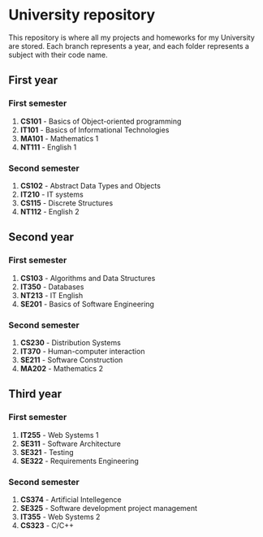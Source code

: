 # University repository

This repository is where all my projects and homeworks for my University are stored.
Each branch represents a year, and each folder represents a subject with their code name.

## First year

### First semester

1. **CS101** - Basics of Object-oriented programming
2. **IT101** - Basics of Informational Technologies
3. **MA101** - Mathematics 1
4. **NT111** - English 1

### Second semester

1. **CS102** - Abstract Data Types and Objects
2. **IT210** - IT systems
3. **CS115** - Discrete Structures
4. **NT112** - English 2

## Second year

### First semester

1. **CS103** - Algorithms and Data Structures
2. **IT350** - Databases
3. **NT213** - IT English
4. **SE201** - Basics of Software Engineering

### Second semester

1. **CS230** - Distribution Systems
2. **IT370** - Human-computer interaction
3. **SE211** - Software Construction
4. **MA202** - Mathematics 2

## Third year

### First semester

1. **IT255** - Web Systems 1
2. **SE311** - Software Architecture
3. **SE321** - Testing
4. **SE322** - Requirements Engineering

### Second semester
1. **CS374** - Artificial Intellegence
2. **SE325** - Software development project management
3. **IT355** - Web Systems 2
4. **CS323** - C/C++
